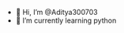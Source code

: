 - 👋 Hi, I’m @Aditya300703
- 🌱 I’m currently learning python



<!---
Aditya300703/Aditya300703 is a ✨ special ✨ repository because its `README.md` (this file) appears on your GitHub profile.
You can click the Preview link to take a look at your changes.
--->
